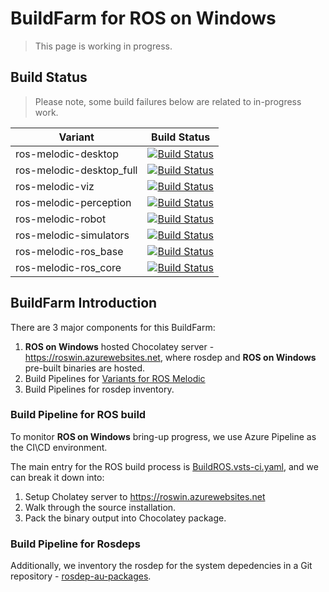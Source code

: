 # BuildFarm for ROS on Windows

> This page is working in progress.

## Build Status

> Please note, some build failures below are related to in-progress work.

| Variant | Build Status |
|-----|-----|
| ros-melodic-desktop  | [![Build Status](https://ros-win.visualstudio.com/ros-win/_apis/build/status/build.ros.melodic.desktop)](https://ros-win.visualstudio.com/ros-win/_build/latest?definitionId=16)  |
| ros-melodic-desktop_full | [![Build Status](https://ros-win.visualstudio.com/ros-win/_apis/build/status/build.ros.melodic.desktop_full)](https://ros-win.visualstudio.com/ros-win/_build/latest?definitionId=19) |
| ros-melodic-viz | [![Build Status](https://ros-win.visualstudio.com/ros-win/_apis/build/status/build.ros.melodic.viz)](https://ros-win.visualstudio.com/ros-win/_build/latest?definitionId=10) |
| ros-melodic-perception | [![Build Status](https://ros-win.visualstudio.com/ros-win/_apis/build/status/build.ros.melodic.perception)](https://ros-win.visualstudio.com/ros-win/_build/latest?definitionId=21) |
| ros-melodic-robot | [![Build Status](https://ros-win.visualstudio.com/ros-win/_apis/build/status/build.ros.melodic.robot)](https://ros-win.visualstudio.com/ros-win/_build/latest?definitionId=15) |
| ros-melodic-simulators | [![Build Status](https://ros-win.visualstudio.com/ros-win/_apis/build/status/build.ros.melodic.simulators)](https://ros-win.visualstudio.com/ros-win/_build/latest?definitionId=23) |
| ros-melodic-ros_base | [![Build Status](https://ros-win.visualstudio.com/ros-win/_apis/build/status/build.ros.melodic.ros_base)](https://ros-win.visualstudio.com/ros-win/_build/latest?definitionId=5) |
| ros-melodic-ros_core | [![Build Status](https://ros-win.visualstudio.com/ros-win/_apis/build/status/build.ros.melodic.ros_core)](https://ros-win.visualstudio.com/ros-win/_build/latest?definitionId=22) |

## BuildFarm Introduction

There are 3 major components for this BuildFarm:
1. **ROS on Windows** hosted Chocolatey server - https://roswin.azurewebsites.net, where rosdep and **ROS on Windows** pre-built binaries are hosted.
2. Build Pipelines for [Variants for ROS Melodic](http://www.ros.org/reps/rep-0150.html)
3. Build Pipelines for rosdep inventory.

### Build Pipeline for ROS build

To monitor **ROS on Windows** bring-up progress, we use Azure Pipeline as the CI\CD environment.

The main entry for the ROS build process is [BuildROS.vsts-ci.yaml](\tools\BuildROS.vsts-ci.yaml), and we can break it down into:
1. Setup Cholatey server to https://roswin.azurewebsites.net
2. Walk through the source installation.
3. Pack the binary output into Chocolatey package.

### Build Pipeline for Rosdeps

Additionally, we inventory the rosdep for the system depedencies in a Git repository - [rosdep-au-packages](https://ros-win.visualstudio.com/ros-win/_git/rosdep-au-packages?_a=readme).
